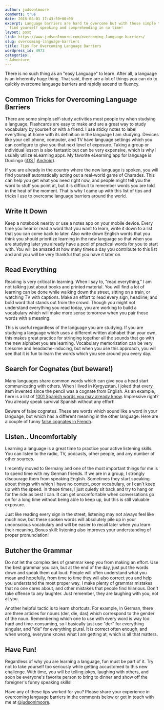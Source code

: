 ```yaml
---
author: judsonlmoore
comments: true
date: 2016-08-01 17:43:59+00:00
excerpt: Language barriers are hard to overcome but with these simple tips you will
  find yourself speaking and comprehending in no time!
layout: post
link: https://www.judsonlmoore.com/overcoming-language-barriers/
slug: overcoming-language-barriers
title: Tips For Overcoming Language Barriers
wordpress_id: 4973
categories:
- Adventure
---
```


There is no such thing as an "easy Language" to learn. After all, a language is an inherently huge thing. That said, there are a lot of things you can do to quickly overcome language barriers and rapidly ascend to fluency.


## Common Tricks for Overcoming Language Barriers


There are some simple self-study activities most people try when studying a language. Flashcards are easy to make and are a great way to study vocabulary by yourself or with a friend. I use sticky notes to label everything at home with its definition in the language I am studying. Devices like your cell phone, computer, and TV have language settings which you can configure to give you that next level of exposure. Taking a group or individual lesson is also fantastic but can be very expensive, which is why I usually utilize eLearning apps. My favorite eLearning app for language is Duolingo ([iOS ](/get/duolingo-ios/)| [Android](/get/duolingo-android/)).

If you are already in the country where the new language is spoken, you will find yourself automatically acting out a real-world game of Charades. This can help you get what you need right now, and people might tell you the word to stuff you point at, but it is difficult to remember words you are told in the heat of the moment. That is why I came up with this list of tips and tricks I use to overcome language barriers around the world.


## Write It Down


Keep a notebook nearby or use a notes app on your mobile device. Every time you hear or read a word that you want to learn, write it down to a list that you can come back to later. Also write down English words that you think you should prioritize learning in the new language so that when you are studying later you already have a pool of practical words for you to start with. You will be amazed at how many times a day you contribute to this list and and you will be very thankful that you have it later on.


## Read Everything


Reading is very critical in learning. When I say to, "read everything," I am not talking just about books and printed material. You will find a lot of learning can be done while walking down the street, sitting on a train, or watching TV with captions. Make an effort to read every sign, headline, and bold word that stands out from the crowd. Though you might not understand everything you read today, you are working to build a vocabulary which will make more sense tomorrow when you pair those words with a meaning.

This is useful regardless of the language you are studying. If you are studying a language which uses a different written alphabet than your own, this makes great practice for stringing together all the sounds that go with the new alphabet you are learning. Vocabulary memorization can be very tiresome and headache-inducing, but when you use this approach, you will see that it is fun to learn the words which you see around you every day.


## Search for Cognates (but beware!)


Many languages share common words which can give you a head start communicating with others. When I lived in Kyrgyzstan, I joked that every item invented since the pencil was a cognate from English. As an example, here is a list of [1001 Spanish words you may already know](http://www.realfastspanish.com/vocabulary/spanish-cognates). Impressive right? You already speak survival Spanish without any effort!

Beware of false cognates. These are words which sound like a word in your language, but which has a different meaning in the other language. Here are a couple of funny [false cognates in French](http://www.rosettastone.com/blog/10-funny-french-false-friends/).


## Listen.. Uncomfortably


Learning a language is a great time to practice your active listening skills. You can listen to the radio, TV, podcasts, other people, and any number of other sources.

I recently moved to Germany and one of the most important things for me is to spend time with my German friends. If we are in a group, I strongly discourage them from speaking English. Sometimes they start speaking about things with which I have no context, poor vocabulary, or I can't keep up with the speed. In these times, I just quietly sit back and try to hang on for the ride as best I can. It can get uncomfortable when conversations go on for a long time without being able to keep up, but this is still valuable exposure.

Just like reading every sign in the street, listening may not always feel like much now, but these spoken words will absolutely pile up in your unconscious vocabulary and will be easier to recall later when you learn their meaning. Bonus skill: listening also improves your understanding of proper pronunciation!


## Butcher the Grammar


Do not let the complexities of grammar keep you from making an effort. Use the best grammar you can, but at the end of the day, just put the words down and speak them out loud. People will often understand what you mean and hopefully, from time to time they will also correct you and help you understand the most proper way. I make plenty of grammar mistakes that no one cares about, and other mistakes that people find hilarious. Don't take offense to any laughter. Just remember, they are laughing with you, not at you.

Another helpful tactic is to learn shortcuts. For example, In German, there are three articles for nouns (der, die, das) which correspond to the gender of the noun. Remembering which one to use with every word is way too hard and time-consuming, so I basically just use "der" for everything singular, and "die" for everything plural. It is correct often enough, and when wrong, everyone knows what I am getting at, which is all that matters.


## Have Fun!


Regardless of why you are learning a language, fun must be part of it. Try not to take yourself too seriously while getting accustomed to this new challenge. With time, you will be telling jokes, laughing with others, and soon be everyone's favorite person to bring to dinner and show off the foreigner's funny speaking skills!

Have any of these tips worked for you? Please share your experience in overcoming language barriers in the comments below or get in touch with me at [@judsonlmoore](http://twitter.com/judsonlmoore).
